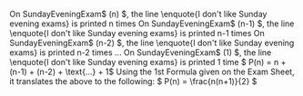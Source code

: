 On SundayEveningExam$ (n) $, the line \enquote{I don't like Sunday evening exams} is printed n times 
On SundayEveningExam$ (n-1) $, the line \enquote{I don't like Sunday evening exams} is printed n-1 times 
On SundayEveningExam$ (n-2) $, the line \enquote{I don't like Sunday evening exams} is printed n-2 times 
... 
On SundayEveningExam$ (1) $, the line \enquote{I don't like Sunday evening exams} is printed 1 time 
$ P(n) = n + (n-1) + (n-2) + \text{...} + 1$
Using the 1st Formula given on the Exam Sheet, it translates the above to the following:
$ P(n) = \frac{n(n+1)}{2} $
